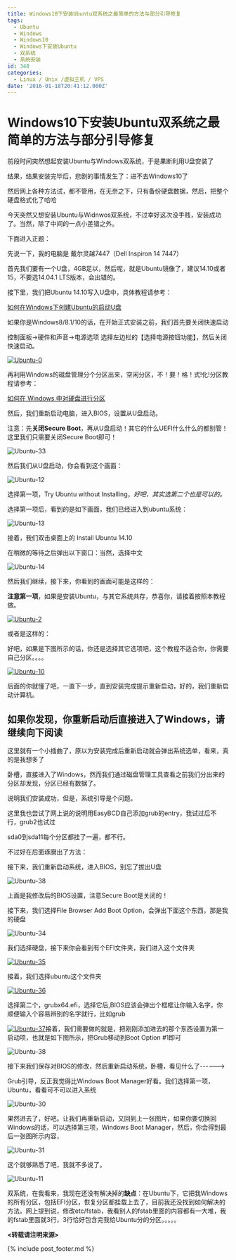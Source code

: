 ```yaml
---
title: Windows10下安装Ubuntu双系统之最简单的方法与部分引导修复
tags:
  - Ubuntu
  - Windows
  - Windows10
  - Windows下安装Ubuntu
  - 双系统
  - 系统安装
id: 348
categories:
  - Linux / Unix /虚拟主机 / VPS
date: '2016-01-18T20:41:12.000Z'
---
```


# Windows10下安装Ubuntu双系统之最简单的方法与部分引导修复

前段时间突然想起安装Ubuntu与Windows双系统，于是果断利用U盘安装了

结果，结果安装完毕后，悲剧的事情发生了：进不去Windows10了

然后网上各种方法试，都不管用，在无奈之下，只有备份硬盘数据，然后，把整个硬盘格式化了哈哈

今天突然又想安装Ubuntu与Widnwos双系统，不过幸好这次没手贱，安装成功了。当然，除了中间的一点小差错之外。

下面进入正题：

先说一下，我的电脑是 戴尔灵越7447（Dell Inspiron 14 7447）

首先我们要有一个U盘，4GB足以，然后呢，就是Ubuntu镜像了，建议14.10或者15，不要选14.04.1 LTS版本，会出错的。

接下里，我们把Ubuntu 14.10写入U盘中，具体教程请参考：

[如何在Windows下创建Ubuntu的启动U盘](http://www.ubuntu.com/download/desktop/create-a-usb-stick-on-windows)

如果你是Windows8/8.1/10的话，在开始正式安装之前，我们首先要关闭快速启动

控制面板-&gt;硬件和声音-&gt;电源选项 选择左边栏的【选择电源按钮功能】，然后关闭快速启动。

[![Ubuntu-0](https://raw.githubusercontent.com/ankanch/blog/master/images/wp-content/uploads/2016/01/Ubuntu-0.png)](https://raw.githubusercontent.com/ankanch/blog/master/images/wp-content/uploads/2016/01/Ubuntu-0.png)

再利用Windows的磁盘管理分个分区出来，空闲分区，不！要！格！式!化!分区教程请参考：

[如何在 Windows 中对硬盘进行分区](https://support.microsoft.com/zh-cn/kb/944248)

然后，我们重新启动电脑，进入BIOS，设置从U盘启动。

注意：先**关闭Secure Boot**，再从U盘启动！其它的什么UEFI什么什么的都别管！这里我们只需要关闭Secure Boot即可！

![Ubuntu-33](https://raw.githubusercontent.com/ankanch/blog/master/images/wp-content/uploads/2016/01/Ubuntu-33.png)

然后我们从U盘启动，你会看到这个画面：

![Ubuntu-12](https://raw.githubusercontent.com/ankanch/blog/master/images/wp-content/uploads/2016/01/Ubuntu-12.png)

选择第一项，Try Ubuntu without Installing，_好吧，其实选第二个也是可以的。_

选择第一项后，看到的是如下画面，我们已经进入到ubuntu系统：

![Ubuntu-13](https://raw.githubusercontent.com/ankanch/blog/master/images/wp-content/uploads/2016/01/Ubuntu-13.png)

接着，我们双击桌面上的 Install Ubuntu 14.10

在稍微的等待之后弹出以下窗口：当然，选择中文

![Ubuntu-14](https://raw.githubusercontent.com/ankanch/blog/master/images/wp-content/uploads/2016/01/Ubuntu-14.png)

然后我们继续，接下来，你看到的画面可能是这样的：

**注意第一项**，如果是安装Ubuntu，与其它系统共存，恭喜你，请接着按照本教程做。

[![Ubuntu-2](https://raw.githubusercontent.com/ankanch/blog/master/images/wp-content/uploads/2016/01/Ubuntu-2.png)](https://raw.githubusercontent.com/ankanch/blog/master/images/wp-content/uploads/2016/01/Ubuntu-2.png)

或者是这样的：

好吧，如果是下图所示的话，你还是选择其它选项吧，这个教程不适合你，你需要自己分区。。。。

[![Ubuntu-10](https://raw.githubusercontent.com/ankanch/blog/master/images/wp-content/uploads/2016/01/Ubuntu-10.png)](https://raw.githubusercontent.com/ankanch/blog/master/images/wp-content/uploads/2016/01/Ubuntu-10.png)

后面的你就懂了吧，一直下一步，直到安装完成提示重新启动，好的，我们重新启动计算机。

## 如果你发现，你重新启动后直接进入了Windows，请继续向下阅读

这里就有一个小插曲了，原以为安装完成后重新启动就会弹出系统选单，看来，真的是我想多了

卧槽，直接进入了Windows，然而我们通过磁盘管理工具查看之前我们分出来的分区却发现，分区已经有数据了。

说明我们安装成功，但是，系统引导是个问题。

这里我也尝试了网上说的说明用EasyBCD自己添加grub的entry，我试过后不行，grub2也试过

sda0到sda11每个分区都挂了一遍，都不行。

不过好在后面琢磨出了方法：

接下来，我们重新启动系统，进入BIOS，别忘了拔出U盘

![Ubuntu-38](https://raw.githubusercontent.com/ankanch/blog/master/images/wp-content/uploads/2016/01/Ubuntu-38.png)

上面是我修改后的BIOS设置，注意Secure Boot是关闭的！

接下来，我们选择File Browser Add Boot Option，会弹出下面这个东西，那是我的硬盘

![Ubuntu-34](https://raw.githubusercontent.com/ankanch/blog/master/images/wp-content/uploads/2016/01/Ubuntu-34.png)

我们选择硬盘，接下来你会看到有个EFI文件夹，我们进入这个文件夹

[![Ubuntu-35](https://raw.githubusercontent.com/ankanch/blog/master/images/wp-content/uploads/2016/01/Ubuntu-35.png)](https://raw.githubusercontent.com/ankanch/blog/master/images/wp-content/uploads/2016/01/Ubuntu-35.png)

接着，我们选择ubuntu这个文件夹

[![Ubuntu-36](https://raw.githubusercontent.com/ankanch/blog/master/images/wp-content/uploads/2016/01/Ubuntu-36.png)](https://raw.githubusercontent.com/ankanch/blog/master/images/wp-content/uploads/2016/01/Ubuntu-36.png)

选择第二个，grubx64.efi，选择它后,BIOS应该会弹出个框框让你输入名字，你顺便输入个容易辨别的名字就行，比如grub

[![Ubuntu-37](https://raw.githubusercontent.com/ankanch/blog/master/images/wp-content/uploads/2016/01/Ubuntu-37.png)](https://raw.githubusercontent.com/ankanch/blog/master/images/wp-content/uploads/2016/01/Ubuntu-37.png)接着，我们需要做的就是，把刚刚添加进去的那个东西设置为第一启动项，也就是如下图所示，把Grub移动到Boot Option \#1即可

![Ubuntu-38](https://raw.githubusercontent.com/ankanch/blog/master/images/wp-content/uploads/2016/01/Ubuntu-38.png)

接下来我们保存对BIOS的修改，然后重新启动系统，卧槽，看见什么了------&gt;

Grub引导，反正我觉得比Windows Boot Manager好看。我们选择第一项，Ubuntu，看看可不可以进入系统

![Ubuntu-30](https://raw.githubusercontent.com/ankanch/blog/master/images/wp-content/uploads/2016/01/Ubuntu-30.png)

果然进去了，好吧。让我们再重新启动，又回到上一张图片，如果你要切换回Windows的话，可以选择第三项，Windows Boot Manager，然后，你会得到最后一张图所示内容，

![Ubuntu-31](https://raw.githubusercontent.com/ankanch/blog/master/images/wp-content/uploads/2016/01/Ubuntu-31.png)

这个就够熟悉了吧，我就不多说了。

![Ubuntu-11](https://raw.githubusercontent.com/ankanch/blog/master/images/wp-content/uploads/2016/01/Ubuntu-11.png)

双系统，在我看来，我现在还没有解决掉的**缺点**：在Ubuntu下，它把我Windows的所有分区，包括EFI分区，恢复分区都挂载上去了，目前我还没找到如何解决的方法。网上提到说，修改etc/fstab，我看别人的fstab里面的内容都有一大堆，我的fstab里面就3行，3行恰好包含完我给Ubuntu分的分区。。。。。

**&lt;转载请注明来源&gt;**





{% include post_footer.md %}